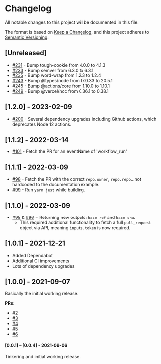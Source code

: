 # Changelog

All notable changes to this project will be documented in this file.

The format is based on [Keep a Changelog](https://keepachangelog.com/en/1.0.0/), and this project adheres to [Semantic Versioning](https://semver.org/spec/v2.0.0.html).

## [Unreleased]
 - [#231](https://github.com/sharesight/find-github-pull-request/pull/231) - Bump tough-cookie from 4.0.0 to 4.1.3
 - [#233](https://github.com/sharesight/find-github-pull-request/pull/233) - Bump semver from 6.3.0 to 6.3.1
 - [#235](https://github.com/sharesight/find-github-pull-request/pull/235) - Bump word-wrap from 1.2.3 to 1.2.4
 - [#243](https://github.com/sharesight/find-github-pull-request/pull/243) - Bump @types/node from 17.0.33 to 20.5.1
 - [#245](https://github.com/sharesight/find-github-pull-request/pull/247) - Bump @actions/core from 1.10.0 to 1.10.1
 - [#249](https://github.com/sharesight/find-github-pull-request/pull/249) - Bump @vercel/ncc from 0.36.1 to 0.38.1

## [1.2.0] - 2023-02-09

 - [#200](https://github.com/sharesight/find-github-pull-request/pull/200) - Several dependency upgrades including Github actions, which deprecates Node 12 actions.

## [1.1.2] - 2022-03-14

 - [#101](https://github.com/sharesight/find-github-pull-request/pull/101) - Fetch the PR for an eventName of 'workflow_run'

## [1.1.1] - 2022-03-09

 - [#98](https://github.com/sharesight/find-github-pull-request/pull/98) - Fetch the PR with the correct `repo.owner`, `repo.repo`…not hardcoded to the documentation example.
 - [#99](https://github.com/sharesight/find-github-pull-request/pull/99) - Run `yarn jest` while building.

## [1.1.0] - 2022-03-09

 - [#95](https://github.com/sharesight/find-github-pull-request/pull/96) & [#96](https://github.com/sharesight/find-github-pull-request/pull/96) = Returning new outputs: `base-ref` and `base-sha`.
    - This required additional functionality to fetch a full `pull_request` object via API, meaning `inputs.token` is now required.

## [1.0.1] - 2021-12-21

- Added Dependabot
- Additional CI improvements
- Lots of dependency upgrades

## [1.0.0] - 2021-09-07

Basically the initial working release.

**PRs:**

- [#2](https://github.com/sharesight/find-github-pull-request/pull/2)
- [#3](https://github.com/sharesight/find-github-pull-request/pull/3)
- [#4](https://github.com/sharesight/find-github-pull-request/pull/4)
- [#5](https://github.com/sharesight/find-github-pull-request/pull/5)
- [#6](https://github.com/sharesight/find-github-pull-request/pull/6)

#### [0.0.1] – [0.0.4] - 2021-09-06

Tinkering and initial working release.
